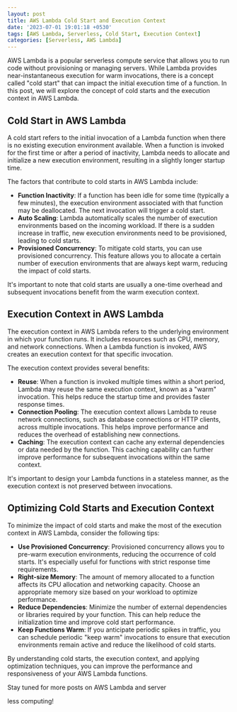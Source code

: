 ```yaml
---
layout: post
title: AWS Lambda Cold Start and Execution Context
date: '2023-07-01 19:01:18 +0530'
tags: [AWS Lambda, Serverless, Cold Start, Execution Context]
categories: [Serverless, AWS Lambda]
---
```


AWS Lambda is a popular serverless compute service that allows you to run code without provisioning or managing servers. While Lambda provides near-instantaneous execution for warm invocations, there is a concept called "cold start" that can impact the initial execution time of a function. In this post, we will explore the concept of cold starts and the execution context in AWS Lambda.

## Cold Start in AWS Lambda

A cold start refers to the initial invocation of a Lambda function when there is no existing execution environment available. When a function is invoked for the first time or after a period of inactivity, Lambda needs to allocate and initialize a new execution environment, resulting in a slightly longer startup time.

The factors that contribute to cold starts in AWS Lambda include:

- **Function Inactivity**: If a function has been idle for some time (typically a few minutes), the execution environment associated with that function may be deallocated. The next invocation will trigger a cold start.
- **Auto Scaling**: Lambda automatically scales the number of execution environments based on the incoming workload. If there is a sudden increase in traffic, new execution environments need to be provisioned, leading to cold starts.
- **Provisioned Concurrency**: To mitigate cold starts, you can use provisioned concurrency. This feature allows you to allocate a certain number of execution environments that are always kept warm, reducing the impact of cold starts.

It's important to note that cold starts are usually a one-time overhead and subsequent invocations benefit from the warm execution context.

## Execution Context in AWS Lambda

The execution context in AWS Lambda refers to the underlying environment in which your function runs. It includes resources such as CPU, memory, and network connections. When a Lambda function is invoked, AWS creates an execution context for that specific invocation.

The execution context provides several benefits:

- **Reuse**: When a function is invoked multiple times within a short period, Lambda may reuse the same execution context, known as a "warm" invocation. This helps reduce the startup time and provides faster response times.
- **Connection Pooling**: The execution context allows Lambda to reuse network connections, such as database connections or HTTP clients, across multiple invocations. This helps improve performance and reduces the overhead of establishing new connections.
- **Caching**: The execution context can cache any external dependencies or data needed by the function. This caching capability can further improve performance for subsequent invocations within the same context.

It's important to design your Lambda functions in a stateless manner, as the execution context is not preserved between invocations.

## Optimizing Cold Starts and Execution Context

To minimize the impact of cold starts and make the most of the execution context in AWS Lambda, consider the following tips:

- **Use Provisioned Concurrency**: Provisioned concurrency allows you to pre-warm execution environments, reducing the occurrence of cold starts. It's especially useful for functions with strict response time requirements.
- **Right-size Memory**: The amount of memory allocated to a function affects its CPU allocation and networking capacity. Choose an appropriate memory size based on your workload to optimize performance.
- **Reduce Dependencies**: Minimize the number of external dependencies or libraries required by your function. This can help reduce the initialization time and improve cold start performance.
- **Keep Functions Warm**: If you anticipate periodic spikes in traffic, you can schedule periodic "keep warm" invocations to ensure that execution environments remain active and reduce the likelihood of cold starts.

By understanding cold starts, the execution context, and applying optimization techniques, you can improve the performance and responsiveness of your AWS Lambda functions.

Stay tuned for more posts on AWS Lambda and server

less computing!

